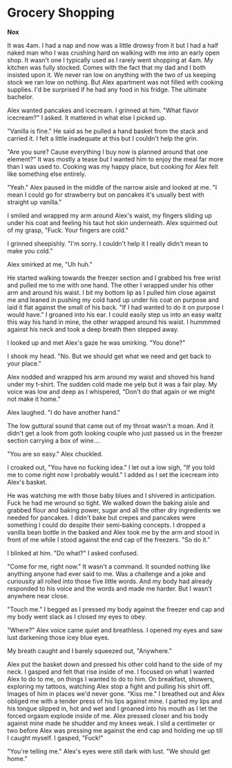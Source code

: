 # Grocery Shopping

**Nox**

It was 4am.  I had a nap and now was a little drowsy from it but I had a half naked man who I was crushing hard on walking with me into an early open shop.  It wasn't one I typically used as I rarely went shopping at 4am.  My kitchen was fully stocked.  Comes with the fact that my dad and I both insisted upon it.  We never ran low on anything with the two of us keeping stock we ran low on nothing.  But Alex apartment was not filled with cooking supplies.  I'd be surprised if he had any food in his fridge.  The ultimate bachelor.

Alex wanted pancakes and icecream.  I grinned at him.  "What flavor icecream?"  I asked.  It mattered in what else I picked up.

"Vanilla is fine."   He said as he pulled a hand basket from the stack and carried it.  I felt a little inadequate at this but I couldn't help the grin.

"Are you sure?  Cause everything I buy now is planned around that one element?"  It was mostly a tease but I wanted him to enjoy the meal far more than I was used to.  Cooking was my happy place, but cooking for Alex felt like something else entirely.

"Yeah."  Alex paused in the middle of the narrow aisle and looked at me.  "I mean I could go for strawberry but on pancakes it's usually best with straight up vanilla."

I smiled and wrapped my arm around Alex's waist, my fingers sliding up under his coat and feeling his taut hot skin underneath.  Alex squirmed out of my grasp, "Fuck.  Your fingers are cold."

I grinned sheepishly.  "I'm sorry.  I couldn't help it I really didn't mean to make you cold."

Alex smirked at me, "Uh huh."

He started walking towards the freezer section and I grabbed his free wrist and pulled me to me with one hand.  The other I wrapped under his other arm and around his waist.  I bit my bottom lip as I pulled him close against me and leaned in pushing my cold hand up under his coat on purpose and laid it flat against the small of his back.  "If I had wanted to do it on purpose I would have."  I groaned into his ear.  I could easily step us into an easy waltz this way his hand in mine, the other wrapped around his waist.  I hummmed against his neck and took a deep breath then stepped away.

I looked up and met Alex's gaze he was smirking.  "You done?"

I shook my head.  "No.  But we should get what we need and get back to your place."

Alex nodded and wrapped his arm around my waist and shoved his hand under my t-shirt.  The sudden cold made me yelp but it was a fair play.  My voice was low and deep as I whispered, "Don't do that again or we might not make it home."

Alex laughed.  "I do have another hand."

The low guttural sound that came out of my throat wasn't a moan.  And it didn't get a look from goth looking couple who just passed us in the freezer section carrying a box of wine....

"You are so easy."  Alex chuckled.

I croaked out, "You have no fucking idea."  I let out a low sigh, "If you told me to come right now I probably would."  I added as I set the icecream into Alex's basket.

He was watching me with those baby blues and I shivered in anticipation.  Fuck he had me wround so tight.  We walked down the baking aisle and grabbed flour and baking power, sugar and all the other dry ingredients we needed for pancakes.  I didn't bake but crepes and pancakes were something I could do despite their semi-baking concepts.  I dropped a vanilla bean bottle in the basked and Alex took me by the arm and stood in front of me while I stood against the end cap of the freezers.  "So do it."

I blinked at him.  "Do what?" I asked confused.

"Come for me, right now."  It wasn't a command.  It sounded nothing like anything anyone had ever said to me.  Was a challenge and a joke and curiousity all rolled into those five little words.  And my body had already responded to his voice and the words and made me harder.  But I wasn't anywhere near close.

"Touch me."  I begged as I pressed my body against the freezer end cap and my body went slack as I closed my eyes to obey.

"Where?"  Alex voice came quiet and breathless.  I opened my eyes and saw lust darkening those icey blue eyes.

My breath caught and I barely squeezed out, "Anywhere."

Alex put the basket down and pressed his other cold hand to the side of my neck.  I gasped and felt that rise inside of me.  I focused on what I wanted Alex to do to me, on things I wanted to do to him. On breakfast, showers, exploring my tattoos, watching Alex stop a fight and pulling his shirt off.  Images of him in places we'd never gone.  "Kiss me."  I breathed out and Alex obliged me with a tender press of his lips against mine.  I parted my lips and his tongue slipped in, hot and wet and I groaned into his mouth as I let the forced orgasm explode inside of me.  Alex pressed closer and his body against mine made he shudder and my knees weak.  I slid a centimeter or two before Alex was pressing me against the end cap and holding me up till I caught myself.  I gasped, "Fuck!"

"You're telling me."  Alex's eyes were still dark with lust.  "We should get home."